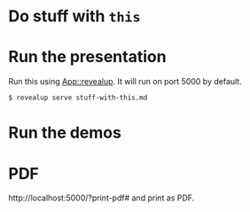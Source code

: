 Do stuff with `this`
===

Run the presentation
===

Run this using [App::revealup](https://metacpan.org/pod/App::revealup). It will run on port 5000 by default.

    $ revealup serve stuff-with-this.md

<!-- -->

Run the demos
===



PDF
==

http://localhost:5000/?print-pdf# and print as PDF.
